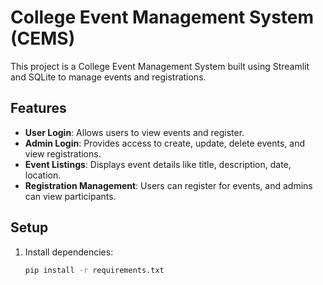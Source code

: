# College Event Management System (CEMS)

This project is a College Event Management System built using Streamlit and SQLite to manage events and registrations.

## Features
- **User Login**: Allows users to view events and register.
- **Admin Login**: Provides access to create, update, delete events, and view registrations.
- **Event Listings**: Displays event details like title, description, date, location.
- **Registration Management**: Users can register for events, and admins can view participants.

## Setup
1. Install dependencies:
   ```bash
   pip install -r requirements.txt
